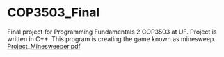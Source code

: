 # COP3503_Final
Final project for Programming Fundamentals 2 COP3503 at UF. 
Project is written in C++.
This program is creating the game known as minesweep. 
[Project_Minesweeper.pdf](https://github.com/chrystal00/COP3503_Final/files/12314722/Project_Minesweeper.pdf)
